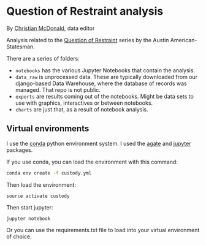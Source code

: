 Question of Restraint analysis
=======================

By [Christian McDonald](https://github.com/critmcdonald), data editor

Analysis related to the [Question of Restraint](https://apps.statesman.com/question-of-restraint/) series by the Austin American-Statesman.

There are a series of folders:

- `notebooks` has the various Jupyter Notebooks that contain the analysis.
- `data_raw` is unprocessed data. These are typically downloaded from our django-based Data Warehouse, where the database of records was managed. That repo is not public.
- `exports` are results coming out of the notebooks. Might be data sets to use with graphics, interactives or between notebooks.
- `charts` are just that, as a result of notebook analysis. 

## Virtual environments

I use the [conda](https://conda.rtfd.org) python environment system. I used the [agate](https://agate.rtfd.org) and [jupyter](http://jupyter.org/) packages.

If you use conda, you can load the environment with this command:

``` bash
conda env create -f custody.yml
```

Then load the environment:

`source activate custody`

Then start jupyter:

`jupyter notebook`

Or you can use the requirements.txt file to load into your virtual environment of choice.

